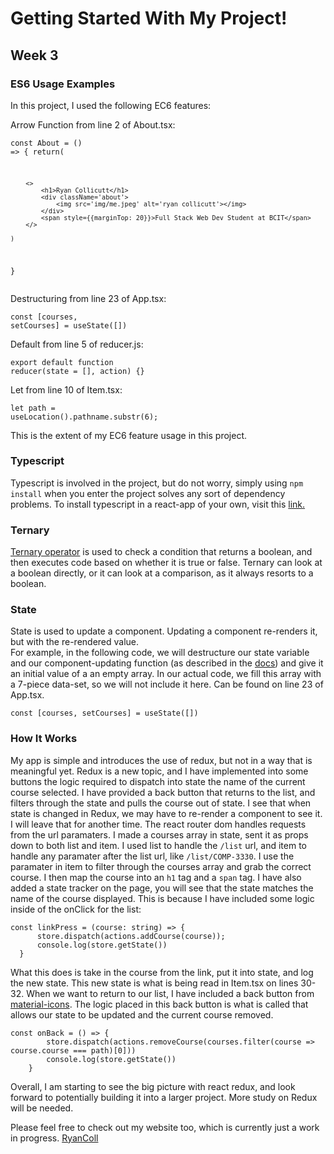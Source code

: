 # Getting Started With My Project!

## Week 3


### ES6 Usage Examples

In this project, I used the following EC6 features:

Arrow Function from line 2 of About.tsx: <pre><code>const About = () => {
    return(

        <>
            <h1>Ryan Collicutt</h1>
            <div className='about'>   
                <img src='img/me.jpeg' alt='ryan collicutt'></img>
            </div>
            <span style={{marginTop: 20}}>Full Stack Web Dev Student at BCIT</span>
        </>
        
    )
}</code></pre>

Destructuring from line 23 of App.tsx: <pre><code>const [courses, setCourses] = useState([])</code></pre>

Default from line 5 of reducer.js: <pre><code>export default function reducer(state = [], action) {}</code></pre>

Let from line 10 of Item.tsx: <pre><code>let path = useLocation().pathname.substr(6);</code></pre>

This is the extent of my EC6 feature usage in this project.

### Typescript

Typescript is involved in the project, but do not worry, simply using ```npm install``` when you enter the project solves any sort of dependency problems. To install typescript in a react-app of your own, visit this [link.](https://create-react-app.dev/docs/adding-typescript/)

### Ternary

[Ternary operator](https://developer.mozilla.org/en-US/docs/Web/JavaScript/Reference/Operators/Conditional_Operator) is used to check a condition that returns a boolean, and then executes code based on whether it is true or false. Ternary can look at a boolean directly, or it can look at a comparison, as it always resorts to a boolean. 

### State

State is used to update a component. Updating a component re-renders it, but with the re-rendered value. </br>
For example, in the following code, we will destructure our state variable and our component-updating function (as described in the [docs](https://reactjs.org/docs/hooks-state.html)) and give it an initial value of a an empty array. In our actual code, we fill this array with a 7-piece data-set, so we will not include it here. Can be found on line 23 of App.tsx.
</br>

<code>const [courses, setCourses] = useState([])</code>

### How It Works

My app is simple and introduces the use of redux, but not in a way that is meaningful yet. Redux is a new topic, and I have implemented into some buttons the logic required to dispatch into state the name of the current course selected. I have provided a back button that returns to the list, and filters through the state and pulls the course out of state. I see that when state is changed in Redux, we may have to re-render a component to see it. I will leave that for another time. The react router dom handles requests from the url paramaters. I made a courses array in state, sent it as props down to both list and item. I used list to handle the ``` /list ``` url, and item to handle any paramater after the list url, like ``` /list/COMP-3330 ```. I use the paramater in item to filter through the courses array and grab the correct course. I then map the course into an ``` h1 ``` tag and a ``` span ``` tag.
I have also added a state tracker on the page, you will see that the state matches the name of the course displayed. This is because I have included some logic inside of the onClick for the list: 

<pre><code>const linkPress = (course: string) => {
      store.dispatch(actions.addCourse(course));
      console.log(store.getState())
  }</code></pre>
  
What this does is take in the course from the link, put it into state, and log the new state. This new state is what is being read in Item.tsx on lines 30-32. When we want to return to our list, I have included a back button from [material-icons](https://mui.com/components/material-icons/). The logic placed in this back button is what is called that allows our state to be updated and the current course removed.

<pre><code>const onBack = () => {
        store.dispatch(actions.removeCourse(courses.filter(course => course.course === path)[0]))
        console.log(store.getState())
    }</code></pre>

Overall, I am starting to see the big picture with react redux, and look forward to potentially building it into a larger project. More study on Redux will be needed.

Please feel free to check out my website too, which is currently just a work in progress. [RyanColl](https://www.rcoll-dev.com)